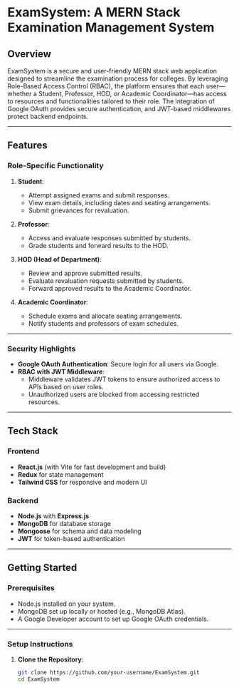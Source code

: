 # ExamSystem: A MERN Stack Examination Management System

## **Overview**
ExamSystem is a secure and user-friendly MERN stack web application designed to streamline the examination process for colleges. By leveraging Role-Based Access Control (RBAC), the platform ensures that each user—whether a Student, Professor, HOD, or Academic Coordinator—has access to resources and functionalities tailored to their role. The integration of Google OAuth provides secure authentication, and JWT-based middlewares protect backend endpoints.

---

## **Features**

### **Role-Specific Functionality**
1. **Student**:
   - Attempt assigned exams and submit responses.
   - View exam details, including dates and seating arrangements.
   - Submit grievances for revaluation.

2. **Professor**:
   - Access and evaluate responses submitted by students.
   - Grade students and forward results to the HOD.

3. **HOD (Head of Department)**:
   - Review and approve submitted results.
   - Evaluate revaluation requests submitted by students.
   - Forward approved results to the Academic Coordinator.

4. **Academic Coordinator**:
   - Schedule exams and allocate seating arrangements.
   - Notify students and professors of exam schedules.

---

### **Security Highlights**
- **Google OAuth Authentication**: Secure login for all users via Google.
- **RBAC with JWT Middleware**: 
  - Middleware validates JWT tokens to ensure authorized access to APIs based on user roles.
  - Unauthorized users are blocked from accessing restricted resources.

---

## **Tech Stack**

### **Frontend**
- **React.js** (with Vite for fast development and build)
- **Redux** for state management
- **Tailwind CSS** for responsive and modern UI

### **Backend**
- **Node.js** with **Express.js**
- **MongoDB** for database storage
- **Mongoose** for schema and data modeling
- **JWT** for token-based authentication

---

## **Getting Started**

### **Prerequisites**
- Node.js installed on your system.
- MongoDB set up locally or hosted (e.g., MongoDB Atlas).
- A Google Developer account to set up Google OAuth credentials.

---

### **Setup Instructions**

1. **Clone the Repository**:
   ```bash
   git clone https://github.com/your-username/ExamSystem.git
   cd ExamSystem
